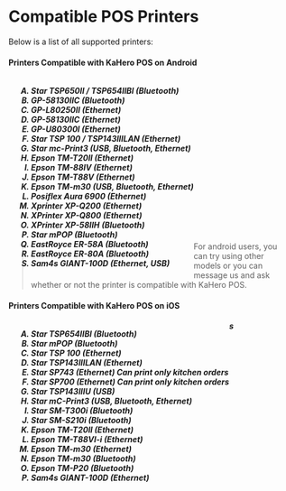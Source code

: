 # **Compatible POS Printers**

Below is a list of all supported printers:

#### Printers Compatible with KaHero POS on Android

<p><h5>
<ol type="A" style="float:left; margin-left:1rem">
<li>Star TSP650II / TSP654IIBl (Bluetooth)</li>
<li>GP-58130IIC (Bluetooth)</li>
<li>GP-L80250II (Ethernet)</li>
<li>GP-58130IIC (Ethernet)</li>
<li>GP-U80300I (Ethernet)</li>
<li>Star TSP 100 / TSP143IIILAN (Ethernet)</li>
<li>Star mc-Print3 (USB, Bluetooth, Ethernet)</li>
<li>Epson TM-T20II (Ethernet)</li>
<li>Epson TM-88IV (Ethernet)</li>
<li>Epson TM-T88V (Ethernet)</li>
<li>Epson TM-m30 (USB, Bluetooth, Ethernet)</li>
<li>Posiflex Aura 6900 (Ethernet)</li>
<li>Xprinter XP-Q200 (Ethernet)</li>
<li>XPrinter XP-Q800 (Ethernet)</li>
<li>XPrinter XP-58IIH (Bluetooth)</li>
<li>Star mPOP (Bluetooth)</li>
<li>EastRoyce ER-58A (Bluetooth)</li>
<li>EastRoyce ER-80A (Bluetooth)</li>
<li>Sam4s GIANT-100D (Ethernet, USB)</li>
</ol>
</h5></p>

<br><br><br><br><br><br><br><br><br><br><br><br><br><br><br><br>

> For android users, you can try using other models or you can message us and ask whether or not the printer is compatible with KaHero POS.

#### Printers Compatible with KaHero POS on iOS

<p><h5>
<ol type="A" style="float:left; margin-left:1rem">
<li>Star TSP654IIBl (Bluetooth)</li>
<li>Star mPOP (Bluetooth)</li>
<li>Star TSP 100 (Ethernet)</li>
<li>Star TSP143IIILAN (Ethernet)</li>
<li>Star SP743 (Ethernet) </i>Can print only kitchen orders</i></li>
<li>Star SP700 (Ethernet) </i>Can print only kitchen orders</i></li>
<li>Star TSP143IIIU (USB)</li>
<li>Star mC-Print3 (USB, Bluetooth, Ethernet)</li>
<li>Star SM-T300i (Bluetooth)</li>
<li>Star SM-S210i (Bluetooth)</li>
<li>Epson TM-T20II (Ethernet)</li>
<li>Epson TM-T88VI-i (Ethernet)</li>
<li>Epson TM-m30 (Ethernet)</li>
<li>Epson TM-m30 (Bluetooth)</li>
<li>Epson TM-P20 (Bluetooth)</li>
<li>Sam4s GIANT-100D (Ethernet)</li>
</ol>s
</h5></p>

<br><br><br><br><br><br><br><br><br><br><br><br>
